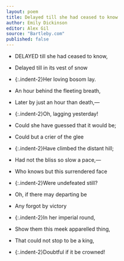 ```yaml
---
layout: poem
title: Delayed till she had ceased to know
author: Emily Dickinson
editor: Alex Gil
source: "Bartleby.com"
published: false
---
```


- DELAYED till she had ceased to know,
- Delayed till in its vest of snow
- {:.indent-2}Her loving bosom lay.
- An hour behind the fleeting breath,
- Later by just an hour than death,—
- {:.indent-2}Oh, lagging yesterday!


- Could she have guessed that it would be;
- Could but a crier of the glee	
- {:.indent-2}Have climbed the distant hill;
- Had not the bliss so slow a pace,—
- Who knows but this surrendered face
- {:.indent-2}Were undefeated still?


- Oh, if there may departing be
- Any forgot by victory
- {:.indent-2}In her imperial round,
- Show them this meek apparelled thing,
- That could not stop to be a king,
- {:.indent-2}Doubtful if it be crowned!
